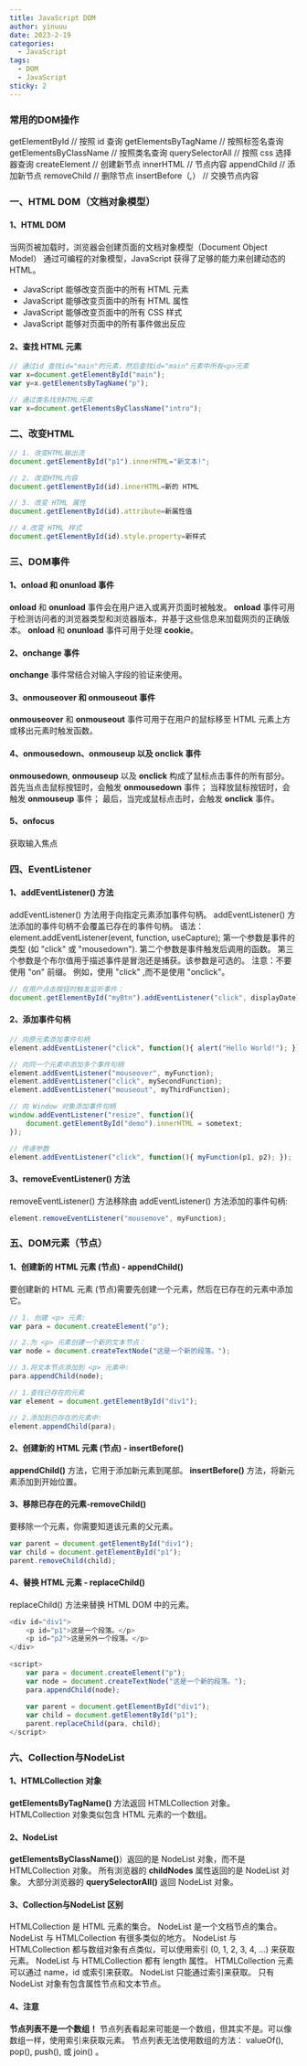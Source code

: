 ```yaml
---
title: JavaScript DOM
author: yinuuu
date: 2023-2-19
categories:
  - JavaScript
tags:
  - DOM
  - JavaScript
sticky: 2
---
```


### 常用的DOM操作
getElementById // 按照 id 查询 
getElementsByTagName // 按照标签名查询
getElementsByClassName // 按照类名查询 
querySelectorAll // 按照 css 选择器查询
createElement // 创建新节点
innerHTML // 节点内容
appendChild // 添加新节点
removeChild // 删除节点
insertBefore（_,_） // 交换节点内容 
### 一、HTML DOM（文档对象模型）
#### 1、HTML DOM
当网页被加载时，浏览器会创建页面的文档对象模型（Document Object Model）
通过可编程的对象模型，JavaScript 获得了足够的能力来创建动态的 HTML。

- JavaScript 能够改变页面中的所有 HTML 元素
- JavaScript 能够改变页面中的所有 HTML 属性
- JavaScript 能够改变页面中的所有 CSS 样式
- JavaScript 能够对页面中的所有事件做出反应
#### 2、查找 HTML 元素
```javascript
// 通过id 查找id="main"的元素，然后查找id="main"元素中所有<p>元素
var x=document.getElementById("main");
var y=x.getElementsByTagName("p");

// 通过类名找到HTML元素
var x=document.getElementsByClassName("intro");
```
### 二、改变HTML
```javascript
// 1. 改变HTML输出流
document.getElementById("p1").innerHTML="新文本!";

// 2. 改变HTML内容
document.getElementById(id).innerHTML=新的 HTML

// 3. 改变 HTML 属性
document.getElementById(id).attribute=新属性值

// 4.改变 HTML 样式
document.getElementById(id).style.property=新样式
```
### 三、DOM事件
#### 1、onload 和 onunload 事件
**onload** 和 **onunload** 事件会在用户进入或离开页面时被触发。
**onload** 事件可用于检测访问者的浏览器类型和浏览器版本，并基于这些信息来加载网页的正确版本。
**onload** 和 **onunload** 事件可用于处理 **cookie**。
#### 2、onchange 事件
**onchange** 事件常结合对输入字段的验证来使用。
#### 3、onmouseover 和 onmouseout 事件
**onmouseover** 和 **onmouseout** 事件可用于在用户的鼠标移至 HTML 元素上方或移出元素时触发函数。
#### 4、onmousedown、onmouseup 以及 onclick 事件
**onmousedown**, **onmouseup** 以及 **onclick** 构成了鼠标点击事件的所有部分。
首先当点击鼠标按钮时，会触发 **onmousedown** 事件；
当释放鼠标按钮时，会触发 **onmouseup** 事件；
最后，当完成鼠标点击时，会触发 **onclick** 事件。
#### 5、onfocus
获取输入焦点 
### 四、EventListener
#### 1、addEventListener() 方法
addEventListener() 方法用于向指定元素添加事件句柄。
addEventListener() 方法添加的事件句柄不会覆盖已存在的事件句柄。
语法：element.addEventListener(event, function, useCapture);
第一个参数是事件的类型 (如 "click" 或 "mousedown").
第二个参数是事件触发后调用的函数。
第三个参数是个布尔值用于描述事件是冒泡还是捕获。该参数是可选的。
注意：不要使用 "on" 前缀。 例如，使用 "click" ,而不是使用 "onclick"。
```javascript
// 在用户点击按钮时触发监听事件：
document.getElementById("myBtn").addEventListener("click", displayDate);
```
#### 2、添加事件句柄
```javascript
// 向原元素添加事件句柄
element.addEventListener("click", function(){ alert("Hello World!"); });

// 向同一个元素中添加多个事件句柄
element.addEventListener("mouseover", myFunction);
element.addEventListener("click", mySecondFunction);
element.addEventListener("mouseout", myThirdFunction);

// 向 Window 对象添加事件句柄
window.addEventListener("resize", function(){
    document.getElementById("demo").innerHTML = sometext;
});

// 传递参数
element.addEventListener("click", function(){ myFunction(p1, p2); });
```
#### 3、removeEventListener() 方法
removeEventListener() 方法移除由 addEventListener() 方法添加的事件句柄:
```javascript
element.removeEventListener("mousemove", myFunction);
```
### 五、DOM元素（节点）
#### 1、创建新的 HTML 元素 (节点) - appendChild()
要创建新的 HTML 元素 (节点)需要先创建一个元素，然后在已存在的元素中添加它。
```javascript
// 1. 创建 <p> 元素:
var para = document.createElement("p");

// 2.为 <p> 元素创建一个新的文本节点：
var node = document.createTextNode("这是一个新的段落。");

// 3.将文本节点添加到 <p> 元素中:
para.appendChild(node);

// 1.查找已存在的元素
var element = document.getElementById("div1");

// 2.添加到已存在的元素中:
element.appendChild(para);
```
#### 2、创建新的 HTML 元素 (节点) - insertBefore()
**appendChild()** 方法，它用于添加新元素到尾部。
**insertBefore()** 方法，将新元素添加到开始位置。
#### 3、移除已存在的元素-removeChild()
要移除一个元素，你需要知道该元素的父元素。
```javascript
var parent = document.getElementById("div1");
var child = document.getElementById("p1");
parent.removeChild(child);
```
#### 4、替换 HTML 元素 - replaceChild()
 replaceChild() 方法来替换 HTML DOM 中的元素。
```javascript
<div id="div1">
	<p id="p1">这是一个段落。</p>
	<p id="p2">这是另外一个段落。</p>
</div>
 
<script>
	var para = document.createElement("p");
	var node = document.createTextNode("这是一个新的段落。");
	para.appendChild(node);
 
	var parent = document.getElementById("div1");
	var child = document.getElementById("p1");
	parent.replaceChild(para, child);
</script>
```
### 六、Collection与NodeList 
#### 1、HTMLCollection 对象
**getElementsByTagName()** 方法返回 HTMLCollection 对象。
HTMLCollection 对象类似包含 HTML 元素的一个数组。
#### 2、NodeList 
**getElementsByClassName()**）返回的是 NodeList 对象，而不是 HTMLCollection 对象。
所有浏览器的 **childNodes** 属性返回的是 NodeList 对象。
大部分浏览器的 **querySelectorAll()** 返回 NodeList 对象。
#### 3、Collection与NodeList 区别
HTMLCollection 是 HTML 元素的集合。
NodeList 是一个文档节点的集合。
NodeList 与 HTMLCollection 有很多类似的地方。
NodeList 与 HTMLCollection 都与数组对象有点类似，可以使用索引 (0, 1, 2, 3, 4, ...) 来获取元素。
NodeList 与 HTMLCollection 都有 length 属性。
HTMLCollection 元素可以通过 name，id 或索引来获取。
NodeList 只能通过索引来获取。
只有 NodeList 对象有包含属性节点和文本节点。
#### 4、注意
**节点列表不是一个数组！**
节点列表看起来可能是一个数组，但其实不是。可以像数组一样，使用索引来获取元素。
节点列表无法使用数组的方法： valueOf(), pop(), push(), 或 join() 。

